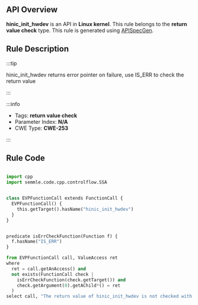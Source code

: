 ---
---


## API Overview
**hinic_init_hwdev** is an API in **Linux kernel**. This rule belongs to the **return value check** type. This rule is generated using [APISpecGen](../../tools/APISpecGen).
## Rule Description

:::tip

hinic_init_hwdev returns error pointer on failure, use IS_ERR to check the return value

:::

:::info

- Tags: **return value check**
- Parameter Index: **N/A**
- CWE Type: **CWE-253**

:::

## Rule Code
```python

import cpp
import semmle.code.cpp.controlflow.SSA


class EVPFunctionCall extends FunctionCall {
  EVPFunctionCall() {
    this.getTarget().hasName("hinic_init_hwdev")
  }
}


predicate isErrCheckFunction(Function f) {
  f.hasName("IS_ERR") 
}

from EVPFunctionCall call, ValueAccess ret
where
  ret = call.getAnAccess() and
  not exists(FunctionCall check |
    isErrCheckFunction(check.getTarget()) and
    check.getArgument(0).getAChild*() = ret
  )
select call, "The return value of hinic_init_hwdev is not checked with IS_ERR."
    
```